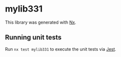 # mylib331

This library was generated with [Nx](https://nx.dev).

## Running unit tests

Run `nx test mylib331` to execute the unit tests via [Jest](https://jestjs.io).
